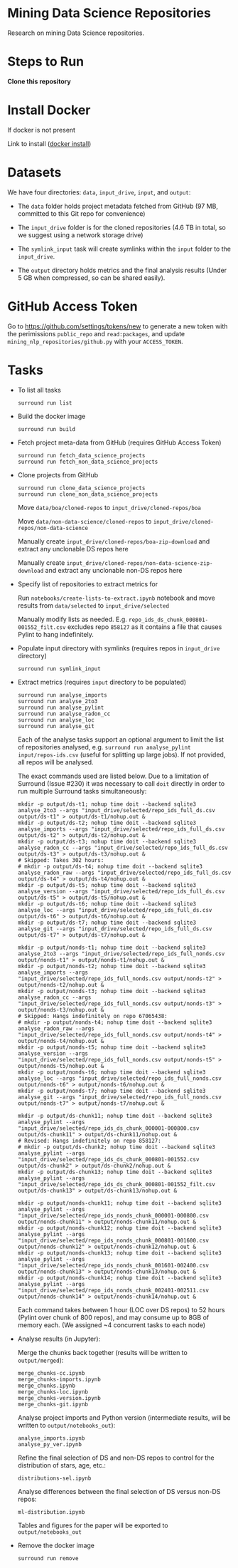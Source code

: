 # Mining Data Science Repositories 

Research on mining Data Science repositories. 

# Steps to Run

**Clone this repository**

# Install Docker
If docker is not present 

Link to install ([docker install](https://docs.docker.com/v17.12/install/#supported-platforms))

# Datasets
We have four directories: `data`, `input_drive`, `input`, and `output`:

* The `data` folder holds project metadata fetched from GitHub (97 MB, committed to this Git repo for convenience)

* The `input_drive` folder is for the cloned repositories (4.6 TB in total, so we suggest using a network storage drive)

* The `symlink_input` task will create symlinks within the `input` folder to the `input_drive`.

* The `output` directory holds metrics and the final analysis results (Under 5 GB when compressed, so can be shared easily).

# GitHub Access Token

Go to https://github.com/settings/tokens/new to generate a new token with the perimissions `public_repo` and `read:packages`, and update `mining_nlp_repositories/github.py` with your `ACCESS_TOKEN`.

# Tasks

* To list all tasks 

    `surround run list`

* Build the docker image

    `surround run build`

* Fetch project meta-data from GitHub (requires GitHub Access Token)

    ```
    surround run fetch_data_science_projects
    surround run fetch_non_data_science_projects
    ```

* Clone projects from GitHub

    ```
    surround run clone_data_science_projects
    surround run clone_non_data_science_projects
    ```

    Move `data/boa/cloned-repos` to `input_drive/cloned-repos/boa`

    Move `data/non-data-science/cloned-repos` to `input_drive/cloned-repos/non-data-science`

    Manually create `input_drive/cloned-repos/boa-zip-download` and extract any unclonable DS repos here

    Manually create `input_drive/cloned-repos/non-data-science-zip-download` and extract any unclonable non-DS repos here

* Specify list of repositories to extract metrics for

    Run `notebooks/create-lists-to-extract.ipynb` notebook and move results from `data/selected` to `input_drive/selected`

    Manually modify lists as needed. E.g. `repo_ids_ds_chunk_000801-001552_filt.csv` excludes repo `858127` as it contains a file that causes Pylint to hang indefinitely.

* Populate input directory with symlinks (requires repos in `input_drive` directory)

    `surround run symlink_input`

* Extract metrics (requires `input` directory to be populated)

    ```
    surround run analyse_imports
    surround run analyse_2to3
    surround run analyse_pylint
    surround run analyse_radon_cc
    surround run analyse_loc
    surround run analyse_git
    ```

    Each of the analyse tasks support an optional argument to limit the list of repositories analysed, e.g. `surround run analyse_pylint input/repos-ids.csv` (useful for splitting up large jobs). If not provided, all repos will be analysed.

    The exact commands used are listed below. Due to a limitation of Surround (Issue #230) it was necessary to call `doit` directly in order to run multiple Surround tasks simultaneously:

    ```
    mkdir -p output/ds-t1; nohup time doit --backend sqlite3 analyse_2to3 --args "input_drive/selected/repo_ids_full_ds.csv output/ds-t1" > output/ds-t1/nohup.out &
    mkdir -p output/ds-t2; nohup time doit --backend sqlite3 analyse_imports --args "input_drive/selected/repo_ids_full_ds.csv output/ds-t2" > output/ds-t2/nohup.out &
    mkdir -p output/ds-t3; nohup time doit --backend sqlite3 analyse_radon_cc --args "input_drive/selected/repo_ids_full_ds.csv output/ds-t3" > output/ds-t3/nohup.out &
    # Skipped: Takes 302 hours:
    # mkdir -p output/ds-t4; nohup time doit --backend sqlite3 analyse_radon_raw --args "input_drive/selected/repo_ids_full_ds.csv output/ds-t4" > output/ds-t4/nohup.out &
    mkdir -p output/ds-t5; nohup time doit --backend sqlite3 analyse_version --args "input_drive/selected/repo_ids_full_ds.csv output/ds-t5" > output/ds-t5/nohup.out &
    mkdir -p output/ds-t6; nohup time doit --backend sqlite3 analyse_loc --args "input_drive/selected/repo_ids_full_ds.csv output/ds-t6" > output/ds-t6/nohup.out &
    mkdir -p output/ds-t7; nohup time doit --backend sqlite3 analyse_git --args "input_drive/selected/repo_ids_full_ds.csv output/ds-t7" > output/ds-t7/nohup.out &
    
    mkdir -p output/nonds-t1; nohup time doit --backend sqlite3 analyse_2to3 --args "input_drive/selected/repo_ids_full_nonds.csv output/nonds-t1" > output/nonds-t1/nohup.out &
    mkdir -p output/nonds-t2; nohup time doit --backend sqlite3 analyse_imports --args "input_drive/selected/repo_ids_full_nonds.csv output/nonds-t2" > output/nonds-t2/nohup.out &
    mkdir -p output/nonds-t3; nohup time doit --backend sqlite3 analyse_radon_cc --args "input_drive/selected/repo_ids_full_nonds.csv output/nonds-t3" > output/nonds-t3/nohup.out &
    # Skipped: Hangs indefinitely on repo 67065438:
    # mkdir -p output/nonds-t4; nohup time doit --backend sqlite3 analyse_radon_raw --args "input_drive/selected/repo_ids_full_nonds.csv output/nonds-t4" > output/nonds-t4/nohup.out &
    mkdir -p output/nonds-t5; nohup time doit --backend sqlite3 analyse_version --args "input_drive/selected/repo_ids_full_nonds.csv output/nonds-t5" > output/nonds-t5/nohup.out & 
    mkdir -p output/nonds-t6; nohup time doit --backend sqlite3 analyse_loc --args "input_drive/selected/repo_ids_full_nonds.csv output/nonds-t6" > output/nonds-t6/nohup.out &
    mkdir -p output/nonds-t7; nohup time doit --backend sqlite3 analyse_git --args "input_drive/selected/repo_ids_full_nonds.csv output/nonds-t7" > output/nonds-t7/nohup.out &

    mkdir -p output/ds-chunk11; nohup time doit --backend sqlite3 analyse_pylint --args "input_drive/selected/repo_ids_ds_chunk_000001-000800.csv output/ds-chunk11" > output/ds-chunk11/nohup.out &
    # Revised: Hangs indefinitely on repo 858127:
    # mkdir -p output/ds-chunk2; nohup time doit --backend sqlite3 analyse_pylint --args "input_drive/selected/repo_ids_ds_chunk_000801-001552.csv output/ds-chunk2" > output/ds-chunk2/nohup.out &
    mkdir -p output/ds-chunk13; nohup time doit --backend sqlite3 analyse_pylint --args "input_drive/selected/repo_ids_ds_chunk_000801-001552_filt.csv output/ds-chunk13" > output/ds-chunk13/nohup.out &

    mkdir -p output/nonds-chunk11; nohup time doit --backend sqlite3 analyse_pylint --args "input_drive/selected/repo_ids_nonds_chunk_000001-000800.csv output/nonds-chunk11" > output/nonds-chunk11/nohup.out &
    mkdir -p output/nonds-chunk12; nohup time doit --backend sqlite3 analyse_pylint --args "input_drive/selected/repo_ids_nonds_chunk_000801-001600.csv output/nonds-chunk12" > output/nonds-chunk12/nohup.out &
    mkdir -p output/nonds-chunk13; nohup time doit --backend sqlite3 analyse_pylint --args "input_drive/selected/repo_ids_nonds_chunk_001601-002400.csv output/nonds-chunk13" > output/nonds-chunk13/nohup.out &
    mkdir -p output/nonds-chunk14; nohup time doit --backend sqlite3 analyse_pylint --args "input_drive/selected/repo_ids_nonds_chunk_002401-002511.csv output/nonds-chunk14" > output/nonds-chunk14/nohup.out &

    ```

    Each command takes between 1 hour (LOC over DS repos) to 52 hours (Pylint over chunk of 800 repos), and may consume up to 8GB of memory each. (We assigned ~4 concurrent tasks to each node)

* Analyse results (in Jupyter):

   Merge the chunks back together (results will be written to `output/merged`):
   ```
   merge_chunks-cc.ipynb
   merge_chunks-imports.ipynb
   merge_chunks.ipynb
   merge_chunks-loc.ipynb
   merge_chunks-version.ipynb
   merge_chunks-git.ipynb
   ```

   Analyse project imports and Python version (intermediate results, will be written to `output/notebooks_out`):
   ```
   analyse_imports.ipynb
   analyse_py_ver.ipynb
   ```

   Refine the final selection of DS and non-DS repos to control for the distribution of stars, age, etc.:
   ```
   distributions-sel.ipynb
   ```

   Analyse differences between the final selection of DS versus non-DS repos:
   ```
   ml-distribution.ipynb
   ```

   Tables and figures for the paper will be exported to `output/notebooks_out`

* Remove the docker image

    `surround run remove`


